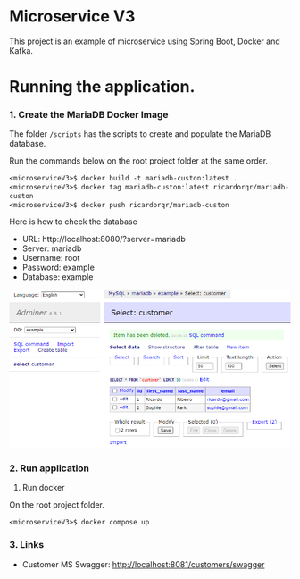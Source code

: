 # Microservice V3

This project is an example of microservice using Spring Boot, Docker and Kafka.

# Running the application.

### 1. Create the MariaDB Docker Image

The folder `/scripts` has the scripts to create and populate the MariaDB database.

Run the commands below on the root project folder at the same order.

```shell
<microserviceV3>$ docker build -t mariadb-custon:latest .
<microserviceV3>$ docker tag mariadb-custon:latest ricardorqr/mariadb-custon
<microserviceV3>$ docker push ricardorqr/mariadb-custon
```

Here is how to check the database

- URL: http://localhost:8080/?server=mariadb
- Server: mariadb
- Username: root
- Password: example
- Database: example

![Table Customer](files/MariaDB01.png)

### 2. Run application

1. Run docker

On the root project folder.

```shell
<microserviceV3>$ docker compose up
```

### 3. Links

- Customer MS Swagger: [http://localhost:8081/customers/swagger](http://localhost:8081/customers/swagger)